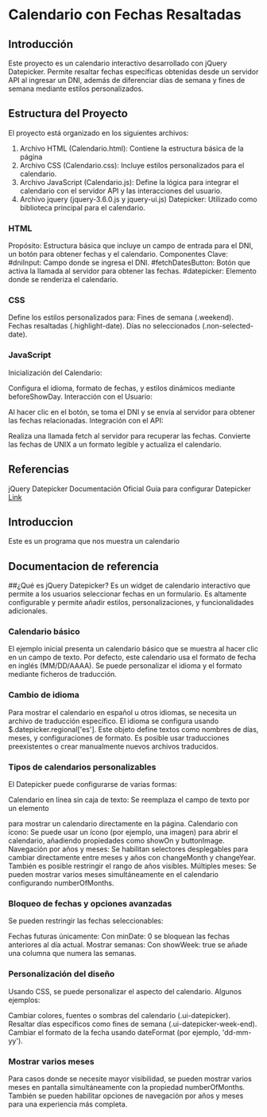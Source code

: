 # Calendario con Fechas Resaltadas

## Introducción
Este proyecto es un calendario interactivo desarrollado con jQuery Datepicker. Permite resaltar fechas específicas obtenidas desde un servidor API al ingresar un DNI, además de diferenciar días de semana y fines de semana mediante estilos personalizados.

## Estructura del Proyecto
El proyecto está organizado en los siguientes archivos:
1) Archivo HTML (Calendario.html): Contiene la estructura básica de la página
2) Archivo CSS (Calendario.css): Incluye estilos personalizados para el calendario.
3) Archivo JavaScript (Calendario.js): Define la lógica para integrar el calendario con el servidor API y las interacciones del usuario.
4) Archivo jquery (jquery-3.6.0.js y jquery-ui.js) Datepicker: Utilizado como biblioteca principal para el calendario.


### HTML
Propósito: Estructura básica que incluye un campo de entrada para el DNI, un botón para obtener fechas y el calendario.
Componentes Clave:
#dniInput: Campo donde se ingresa el DNI.
#fetchDatesButton: Botón que activa la llamada al servidor para obtener las fechas.
#datepicker: Elemento donde se renderiza el calendario.
### CSS
Define los estilos personalizados para:
Fines de semana (.weekend).
Fechas resaltadas (.highlight-date).
Días no seleccionados (.non-selected-date).
### JavaScript
Inicialización del Calendario:

Configura el idioma, formato de fechas, y estilos dinámicos mediante beforeShowDay.
Interacción con el Usuario:

Al hacer clic en el botón, se toma el DNI y se envía al servidor para obtener las fechas relacionadas.
Integración con el API:

Realiza una llamada fetch al servidor para recuperar las fechas.
Convierte las fechas de UNIX a un formato legible y actualiza el calendario.
## Referencias
jQuery Datepicker Documentación Oficial
Guía para configurar Datepicker [Link](https://www.netveloper.com/como-crear-un-calendario-con-jquery-y-html#uno)






























## Introduccion
Este es un programa que nos muestra un calendario

## Documentacion de referencia



##¿Qué es jQuery Datepicker?
Es un widget de calendario interactivo que permite a los usuarios seleccionar fechas en un formulario. Es altamente configurable y permite añadir estilos, personalizaciones, y funcionalidades adicionales.

### Calendario básico
El ejemplo inicial presenta un calendario básico que se muestra al hacer clic en un campo de texto. Por defecto, este calendario usa el formato de fecha en inglés (MM/DD/AAAA). Se puede personalizar el idioma y el formato mediante ficheros de traducción.

### Cambio de idioma
Para mostrar el calendario en español u otros idiomas, se necesita un archivo de traducción específico. El idioma se configura usando $.datepicker.regional['es']. Este objeto define textos como nombres de días, meses, y configuraciones de formato. Es posible usar traducciones preexistentes o crear manualmente nuevos archivos traducidos.

### Tipos de calendarios personalizables
El Datepicker puede configurarse de varias formas:

Calendario en línea sin caja de texto: Se reemplaza el campo de texto por un elemento <div> para mostrar un calendario directamente en la página.
Calendario con ícono: Se puede usar un ícono (por ejemplo, una imagen) para abrir el calendario, añadiendo propiedades como showOn y buttonImage.
Navegación por años y meses: Se habilitan selectores desplegables para cambiar directamente entre meses y años con changeMonth y changeYear. También es posible restringir el rango de años visibles.
Múltiples meses: Se pueden mostrar varios meses simultáneamente en el calendario configurando numberOfMonths.

### Bloqueo de fechas y opciones avanzadas
Se pueden restringir las fechas seleccionables:

Fechas futuras únicamente: Con minDate: 0 se bloquean las fechas anteriores al día actual.
Mostrar semanas: Con showWeek: true se añade una columna que numera las semanas.
### Personalización del diseño
Usando CSS, se puede personalizar el aspecto del calendario. Algunos ejemplos:

Cambiar colores, fuentes o sombras del calendario (.ui-datepicker).
Resaltar días específicos como fines de semana (.ui-datepicker-week-end).
Cambiar el formato de la fecha usando dateFormat (por ejemplo, 'dd-mm-yy').

### Mostrar varios meses
Para casos donde se necesite mayor visibilidad, se pueden mostrar varios meses en pantalla simultáneamente con la propiedad numberOfMonths. También se pueden habilitar opciones de navegación por años y meses para una experiencia más completa.

